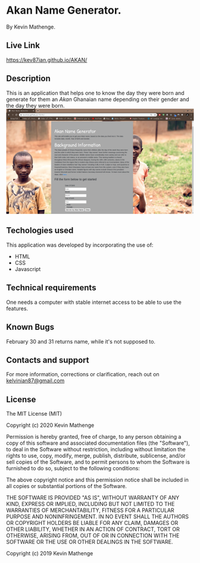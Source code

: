 # Akan Name Generator.
 By Kevin Mathenge.
 ## Live Link 
 https://kev87ian.github.io/AKAN/
## Description
This is an application that helps one to know the day they were born and generate for them an *Akan* Ghanaian name depending on their gender and the day they were born.
![](akan.png)


## Techologies used
This application was developed by incorporating the use of:
- HTML 
- CSS
- Javascript
## Technical requirements
One needs a computer with stable internet access to be able to use the features.
## Known Bugs
February 30 and 31 returns name, while it's not supposed to. 
## Contacts and support
For more information, corrections or clarification, reach out on kelvinian87@gmail.com
## License
The MIT License (MIT)

Copyright (c) 2020 Kevin Mathenge

Permission is hereby granted, free of charge, to any person obtaining a copy of this software and associated documentation files (the "Software"), to deal in the Software without restriction, including without limitation the rights to use, copy, modify, merge, publish, distribute, sublicense, and/or sell copies of the Software, and to permit persons to whom the Software is furnished to do so, subject to the following conditions:

The above copyright notice and this permission notice shall be included in all copies or substantial portions of the Software.

THE SOFTWARE IS PROVIDED "AS IS", WITHOUT WARRANTY OF ANY KIND, EXPRESS OR IMPLIED, INCLUDING BUT NOT LIMITED TO THE WARRANTIES OF MERCHANTABILITY, FITNESS FOR A PARTICULAR PURPOSE AND NONINFRINGEMENT. IN NO EVENT SHALL THE AUTHORS OR COPYRIGHT HOLDERS BE LIABLE FOR ANY CLAIM, DAMAGES OR OTHER LIABILITY, WHETHER IN AN ACTION OF CONTRACT, TORT OR OTHERWISE, ARISING FROM, OUT OF OR IN CONNECTION WITH THE SOFTWARE OR THE USE OR OTHER DEALINGS IN THE SOFTWARE.

Copyright (c) 2019 Kevin Mathenge
